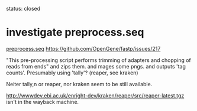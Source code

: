 status: closed
# investigate preprocess.seq

[preprocess.seq](https://github.com/atulkakrana/preprocess.seq)
https://github.com/OpenGene/fastp/issues/217

"This pre-processing script performs trimming of adapters and chopping of reads from ends"
and zips them. and mages some pngs.
and outputs 'tag counts'. Presumably using 'tally'?
(reaper, see kraken)

Neiter tally,n or reaper, nor kraken seem to be still available.

http://wwwdev.ebi.ac.uk/enright-dev/kraken/reaper/src/reaper-latest.tgz
isn't in the wayback machine.
